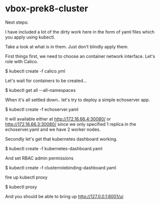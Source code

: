# vbox-prek8-cluster

Next steps:

I have included a lot of the dirty work here in the form of yaml files which you apply using kubectl.

Take a look at what is in them. Just don't blindly apply them.

First things first, we need to choose an container network interface. Let's role with Calico.

$ kubectl create -f calico.yml

Let's wait for containers to be created... 

$ kubectl get all --all-namespaces

When it's all settled down.. let's try to deploy a simple echoserver app.

$ kubectl create -f echoserver.yaml

It will available either at http://172.16.66.4:30080/ or http://172.16.66.3:30080/ since we only specified 1 replica in the echoserver.yaml and we have 2 worker nodes.

Secondly let's get that kubernetes dashboard working.

$ kubectl create -f kubernetes-dashboard.yaml

And set RBAC admin permissions

$  kubectl create -f clusterrolebinding-dashboard.yaml

fire up kubectl proxy

$ kubectl proxy

And you should be able to bring up http://127.0.0.1:8001/ui